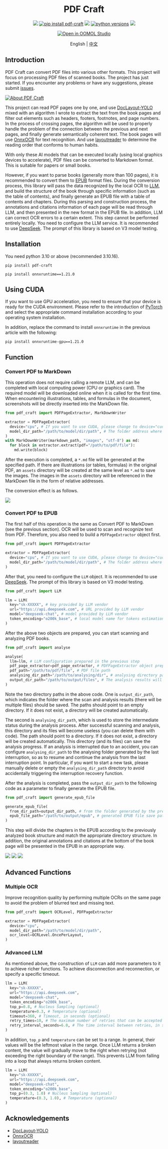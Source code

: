 <div align=center>
  <h1>PDF Craft</h1>
  <p>
    <a href="https://github.com/oomol-lab/pdf-craft/actions/workflows/build.yml" target="_blank"><img src="https://img.shields.io/github/actions/workflow/status/oomol-lab/pdf-craft/build.yml" alt"ci" /></a>
    <a href="https://pypi.org/project/pdf-craft/" target="_blank"><img src="https://img.shields.io/badge/pip_install-pdf--craft-blue" alt="pip install pdf-craft" /></a>
    <a href="https://pypi.org/project/pdf-craft/" target="_blank"><img src="https://img.shields.io/pypi/v/pdf-craft.svg" alt"pypi pdf-craft" /></a>
    <a href="https://pypi.org/project/pdf-craft/" target="_blank"><img src="https://img.shields.io/pypi/pyversions/pdf-craft.svg" alt="python versions" /></a>
    <a href="https://github.com/oomol-lab/pdf-craft/blob/main/LICENSE" target="_blank"><img src="https://img.shields.io/github/license/oomol-lab/pdf-craft" alt"license" /></a>
  </p>
  <p><a href="https://hub.oomol.com/package/pdf-craft-starter?open=true" target="_blank"><img src="https://static.oomol.com/assets/button.svg" alt="Open in OOMOL Studio" /></a></p>
  <p>English | <a href="./README_zh-CN.md">中文</a></p>
</div>


## Introduction

PDF Craft can convert PDF files into various other formats. This project will focus on processing PDF files of scanned books. The project has just started. If you encounter any problems or have any suggestions, please submit [issues](https://github.com/oomol-lab/pdf-craft/issues).

[![About PDF Craft](./docs/images/youtube.png)](https://www.youtube.com/watch?v=EpaLC71gPpM)

This project can read PDF pages one by one, and use [DocLayout-YOLO](https://github.com/opendatalab/DocLayout-YOLO) mixed with an algorithm I wrote to extract the text from the book pages and filter out elements such as headers, footers, footnotes, and page numbers. In the process of crossing pages, the algorithm will be used to properly handle the problem of the connection between the previous and next pages, and finally generate semantically coherent text. The book pages will use [OnnxOCR](https://github.com/jingsongliujing/OnnxOCR) for text recognition. And use [layoutreader](https://github.com/ppaanngggg/layoutreader) to determine the reading order that conforms to human habits.

With only these AI models that can be executed locally (using local graphics devices to accelerate), PDF files can be converted to Markdown format. This is suitable for papers or small books.

However, if you want to parse books (generally more than 100 pages), it is recommended to convert them to [EPUB](https://en.wikipedia.org/wiki/EPUB) format files. During the conversion process, this library will pass the data recognized by the local OCR to [LLM](https://en.wikipedia.org/wiki/Large_language_model), and build the structure of the book through specific information (such as the table of contents), and finally generate an EPUB file with a table of contents and chapters. During this parsing and construction process, the annotations and citations information of each page will be read through LLM, and then presented in the new format in the EPUB file. In addition, LLM can correct OCR errors to a certain extent. This step cannot be performed entirely locally. You need to configure the LLM service. It is recommended to use [DeepSeek](https://www.deepseek.com/). The prompt of this library is based on V3 model testing.

## Installation

You need python 3.10 or above (recommended 3.10.16).

```shell
pip install pdf-craft
```

```shell
pip install onnxruntime==1.21.0
```

## Using CUDA

If you want to use GPU acceleration, you need to ensure that your device is ready for the CUDA environment. Please refer to the introduction of [PyTorch](https://pytorch.org/get-started/locally/) and select the appropriate command installation according to your operating system installation.

In addition, replace the command to install `onnxruntime` in the previous article with the following:

```shell
pip install onnxruntime-gpu==1.21.0
```

## Function

### Convert PDF to MarkDown

This operation does not require calling a remote LLM, and can be completed with local computing power (CPU or graphics card). The required model will be downloaded online when it is called for the first time. When encountering illustrations, tables, and formulas in the document, screenshots will be directly inserted into the MarkDown file.

```python
from pdf_craft import PDFPageExtractor, MarkDownWriter

extractor = PDFPageExtractor(
  device="cpu", # If you want to use CUDA, please change to device="cuda:0" format.
  model_dir_path="/path/to/model/dir/path", # The folder address where the AI ​​model is downloaded and installed
)
with MarkDownWriter(markdown_path, "images", "utf-8") as md:
  for block in extractor.extract(pdf="/path/to/pdf/file"):
    md.write(block)
```

After the execution is completed, a `*.md` file will be generated at the specified path. If there are illustrations (or tables, formulas) in the original PDF, an `assets` directory will be created at the same level as `*.md` to save the images. The images in the `assets` directory will be referenced in the MarkDown file in the form of relative addresses.

The conversion effect is as follows.

![](docs/images/pdf2md-en.png)

### Convert PDF to EPUB

The first half of this operation is the same as Convert PDF to MarkDown (see the previous section). OCR will be used to scan and recognize text from PDF. Therefore, you also need to build a `PDFPageExtractor` object first.

```python
from pdf_craft import PDFPageExtractor

extractor = PDFPageExtractor(
  device="cpu", # If you want to use CUDA, please change to device="cuda:0" format.
  model_dir_path="/path/to/model/dir/path", # The folder address where the AI ​​model is downloaded and installed
)
```

After that, you need to configure the `LLM` object. It is recommended to use [DeepSeek](https://www.deepseek.com/). The prompt of this library is based on V3 model testing.

```python
from pdf_craft import LLM

llm = LLM(
  key="sk-XXXXX", # key provided by LLM vendor
  url="https://api.deepseek.com", # URL provided by LLM vendor
  model="deepseek-chat", # model provided by LLM vendor
  token_encoding="o200k_base", # local model name for tokens estimation (not related to LLM, if you don't care, keep "o200k_base")
)
```

After the above two objects are prepared, you can start scanning and analyzing PDF books.

```python
from pdf_craft import analyse

analyse(
  llm=llm, # LLM configuration prepared in the previous step
  pdf_page_extractor=pdf_page_extractor, # PDFPageExtractor object prepared in the previous step
  pdf_path="/path/to/pdf/file", # PDF file path
  analysing_dir_path="/path/to/analysing/dir", # analysing directory path
  output_dir_path="/path/to/output/files", # The analysis results will be written to this directory
)
```

Note the two directory paths in the above code. One is `output_dir_path`, which indicates the folder where the scan and analysis results (there will be multiple files) should be saved. The paths should point to an empty directory. If it does not exist, a directory will be created automatically.

The second is `analysing_dir_path`, which is used to store the intermediate status during the analysis process. After successful scanning and analysis, this directory and its files will become useless (you can delete them with code). The path should point to a directory. If it does not exist, a directory will be created automatically. This directory (and its files) can save the analysis progress. If an analysis is interrupted due to an accident, you can configure `analysing_dir_path` to the analysing folder generated by the last interruption, so as to resume and continue the analysis from the last interruption point. In particular, if you want to start a new task, please manually delete or empty the `analysing_dir_path` directory to avoid accidentally triggering the interruption recovery function.

After the analysis is completed, pass the `output_dir_path` to the following code as a parameter to finally generate the EPUB file.

```python
from pdf_craft import generate_epub_file

generate_epub_file(
  from_dir_path=output_dir_path, # from the folder generated by the previous step
  epub_file_path="/path/to/output/epub", # generated EPUB file save path
)
```

This step will divide the chapters in the EPUB according to the previously analyzed book structure and match the appropriate directory structure. In addition, the original annotations and citations at the bottom of the book page will be presented in the EPUB in an appropriate way.

![](docs/images/pdf2epub-en.png)
![](docs/images/epub-tox-en.png)
![](docs/images/epub-citations-en.png)

## Advanced Functions

### Multiple OCR

Improve recognition quality by performing multiple OCRs on the same page to avoid the problem of blurred text and missing text.

```python
from pdf_craft import OCRLevel, PDFPageExtractor

extractor = PDFPageExtractor(
  device="cpu",
  model_dir_path="/path/to/model/dir/path",
  ocr_level=OCRLevel.OncePerLayout,
)
```

### Advanced LLM

As mentioned above, the construction of `LLM` can add more parameters to it to achieve richer functions. To achieve disconnection and reconnection, or specify a specific timeout.

```python
llm = LLM(
  key="sk-XXXXX",
  url="https://api.deepseek.com",
  model="deepseek-chat",
  token_encoding="o200k_base",
  top_p=0.8, # Nucleus Sampling (optional)
  temperature=0.3, # Temperature (optional)
  timeout=360, # Timeout, in seconds (optional)
  retry_times=10, # The maximum number of retries that can be accepted for failed requests due to network reasons or incomplete formats (optional)
  retry_interval_seconds=6.0, # The time interval between retries, in seconds (optional)
)
```

In addition, `top_p` and `temperature` can be set to a range. In general, their values ​​will be the leftmost value in the range. Once LLM returns a broken content, the value will gradually move to the right when retrying (not exceeding the right boundary of the range). This prevents LLM from falling into a loop that always returns broken content.

```python
llm = LLM(
  key="sk-XXXXX",
  url="https://api.deepseek.com",
  model="deepseek-chat",
  token_encoding="o200k_base",
  top_p=(0.3, 1.0) # Nucleus Sampling（optional）
  temperature=(0.3, 1.0), # Temperature (optional)
)
```

## Acknowledgements

- [DocLayout-YOLO](https://github.com/opendatalab/DocLayout-YOLO)
- [OnnxOCR](https://github.com/jingsongliujing/OnnxOCR)
- [layoutreader](https://github.com/ppaanngggg/layoutreader)
